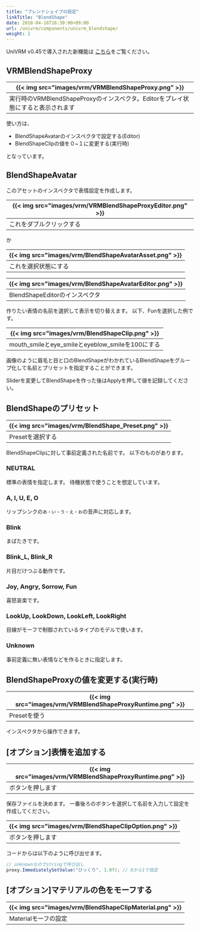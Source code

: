 ```yaml
---
title: "ブレンドシェイプの設定"
linkTitle: "BlendShape"
date: 2018-04-16T16:30:00+09:00
url: /univrm/components/univrm_blendshape/
weight: 2
---
```


UniVRM v0.45で導入された新機能は
[こちら](../../settings/blendshape_setup/)をご覧ください。

## VRMBlendShapeProxy

|{{< img src="images/vrm/VRMBlendShapeProxy.png" >}}|
|-----|
|実行時のVRMBlendShapeProxyのインスペクタ。Editorをプレイ状態にすると表示されます|

使い方は、

* BlendShapeAvatarのインスペクタで設定する(Editor)
* BlendShapeClipの値を０~１に変更する(実行時)

となっています。

## BlendShapeAvatar

このアセットのインスペクタで表情設定を作成します。

|{{< img src="images/vrm/VRMBlendShapeProxyEditor.png" >}}|
|-----|
|これをダブルクリックする|

か

|{{< img src="images/vrm/BlendShapeAvatarAsset.png" >}}|
|-----|
|これを選択状態にする|

|{{< img src="images/vrm/BlendShapeAvatarEditor.png" >}}|
|-----|
|BlendShapeEditorのインスペクタ|

作りたい表情の名前を選択して表示を切り替えます。
以下、Funを選択した例です。

|{{< img src="images/vrm/BlendShapeClip.png" >}}|
|-----|
|mouth_smileとeye_smileとeyeblow_smileを100にする|

画像のように眉毛と目と口のBlendShapeがわかれているBlendShapeをグループ化して名前とプリセットを指定することができます。

Sliderを変更してBlendShapeを作った後はApplyを押して値を記録してください。

## BlendShapeのプリセット

|{{< img src="images/vrm/BlendShape_Preset.png" >}}|
|-----|
|Presetを選択する|

BlendShapeClipに対して事前定義された名前です。
以下のものがあります。

### NEUTRAL
標準の表情を指定します。
待機状態で使うことを想定しています。

### A, I, U, E, O
リップシンクの``あ・い・う・え・お``の音声に対応します。

### Blink
まばたきです。

### Blink_L, Blink_R
片目だけつぶる動作です。

### Joy, Angry, Sorrow, Fun
喜怒哀楽です。

### LookUp, LookDown, LookLeft, LookRight
目線がモーフで制御されているタイプのモデルで使います。

### Unknown
事前定義に無い表情などを作るときに指定します。

## BlendShapeProxyの値を変更する(実行時)

|{{< img src="images/vrm/VRMBlendShapeProxyRuntime.png" >}}|
|-----|
|Presetを使う|

インスペクタから操作できます。


## [オプション]表情を追加する

|{{< img src="images/vrm/VRMBlendShapeProxyRuntime.png" >}}|
|-----|
|ボタンを押します|

保存ファイルを決めます。
一番後ろのボタンを選択して名前を入力して設定を作成してください。

|{{< img src="images/vrm/BlendShapeClipOption.png" >}}|
|-----|
|ボタンを押します|

コードからは以下のように呼び出せます。

```cs
// unknownなのでstringで呼び出し
proxy.ImmediatelySetValue("びっくり", 1.0f); // 0から1で指定
```

## [オプション]マテリアルの色をモーフする

|{{< img src="images/vrm/BlendShapeClipMaterial.png" >}}|
|-----|
|Materialモーフの設定|
